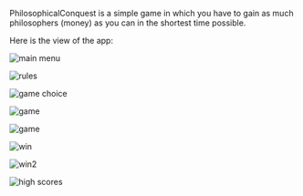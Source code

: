 PhilosophicalConquest is a simple game in which you have to gain as much philosophers (money) as you can in the shortest time possible.

Here is the view of the app:

![main menu](https://github.com/PatrykKudyk/PhilosophicalConquest/tree/master/zdjecia/2.png)

![rules](https://github.com/PatrykKudyk/PhilosophicalConquest/tree/master/zdjecia/2.png)

![game choice](https://github.com/PatrykKudyk/PhilosophicalConquest/tree/master/zdjecia/8.png)

![game](https://github.com/PatrykKudyk/PhilosophicalConquest/tree/master/zdjecia/3.png)

![game](https://github.com/PatrykKudyk/PhilosophicalConquest/tree/master/zdjecia/4.png)

![win](https://github.com/PatrykKudyk/PhilosophicalConquest/tree/master/zdjecia/5.png)

![win2](https://github.com/PatrykKudyk/PhilosophicalConquest/tree/master/zdjecia/6.png)

![high scores](https://github.com/PatrykKudyk/PhilosophicalConquest/tree/master/zdjecia/7.png)
